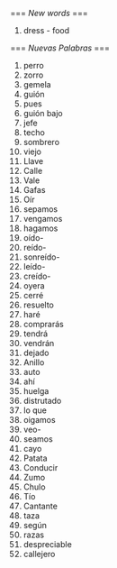 === *New words* ===

1.  dress - food

=== *Nuevas Palabras* ===

1. perro
2. zorro
3. gemela
4. guión
5. pues
6. guión bajo
7. jefe
8. techo
9. sombrero
10. viejo
11. Llave
12. Calle
13. Vale
14. Gafas
15. Oír
16. sepamos
17. vengamos
18. hagamos
19. oído-
20. reído-
21. sonreído-
22. leído-
23. creído-
24. oyera
25. cerré
26. resuelto
27. haré
28. comprarás
29. tendrá
30. vendrán
31. dejado
32. Anillo
33. auto
34. ahí
35. huelga
36. distrutado
37. lo que
38. oigamos
39. veo-    
40. seamos 
41. cayo
42. Patata
43. Conducir
44. Zumo
45. Chulo
46. Tío
47. Cantante
48. taza
49. según
50. razas
51. despreciable
52. callejero
